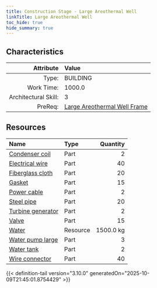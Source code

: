 ```yaml
---
title: Construction Stage - Large Areothermal Well
linkTitle: Large Areothermal Well
toc_hide: true
hide_summary: true
---
```

<!-- This is generated by the MarsSim HelpGenertor, do not edit. -->

## Characteristics

| Attribute      | Value |
|--------:|:------|
|Type:|BUILDING|
|Work Time:|1000.0|
|Architectural Skill:|3|
|PreReq:|[Large Areothermal Well Frame](/docs/definitions/construction/large-areothermal-well-frame)|

## Resources

| Name | Type | Quantity |
|:-----|:-----|-----:|
|[Condenser coil](/docs/definitions/part/condenser-coil)|Part|2|
|[Electrical wire](/docs/definitions/part/electrical-wire)|Part|40|
|[Fiberglass cloth](/docs/definitions/part/fiberglass-cloth)|Part|20|
|[Gasket](/docs/definitions/part/gasket)|Part|15|
|[Power cable](/docs/definitions/part/power-cable)|Part|2|
|[Steel pipe](/docs/definitions/part/steel-pipe)|Part|20|
|[Turbine generator](/docs/definitions/part/turbine-generator)|Part|2|
|[Valve](/docs/definitions/part/valve)|Part|15|
|[Water](/docs/definitions/resource/water)|Resource|1500.0 kg|
|[Water pump large](/docs/definitions/part/water-pump-large)|Part|3|
|[Water tank](/docs/definitions/part/water-tank)|Part|2|
|[Wire connector](/docs/definitions/part/wire-connector)|Part|40|




{{< definition-tail version="3.10.0" generatedOn="2025-10-09T21:45:01.8754429" >}}

